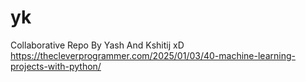 # yk
Collaborative Repo By Yash And Kshitij xD
https://thecleverprogrammer.com/2025/01/03/40-machine-learning-projects-with-python/
